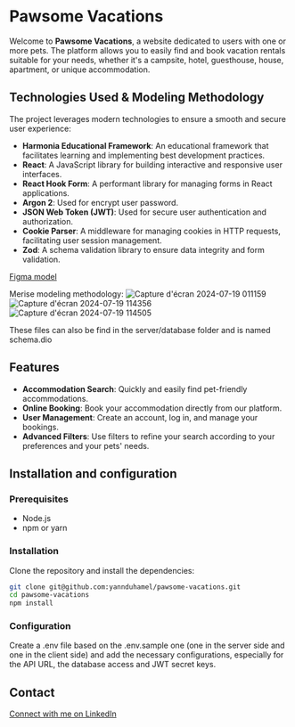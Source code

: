 # Pawsome Vacations

Welcome to **Pawsome Vacations**, a website dedicated to users with one or more pets. The platform allows you to easily find and book vacation rentals suitable for your needs, whether it's a campsite, hotel, guesthouse, house, apartment, or unique accommodation.

## Technologies Used & Modeling Methodology

The project leverages modern technologies to ensure a smooth and secure user experience:

- **Harmonia Educational Framework**: An educational framework that facilitates learning and implementing best development practices.
- **React**: A JavaScript library for building interactive and responsive user interfaces.
- **React Hook Form**: A performant library for managing forms in React applications.
- **Argon 2**: Used for encrypt user password.
- **JSON Web Token (JWT)**: Used for secure user authentication and authorization.
- **Cookie Parser**: A middleware for managing cookies in HTTP requests, facilitating user session management.
- **Zod**: A schema validation library to ensure data integrity and form validation.

[Figma model](https://www.figma.com/design/XryU7jZhsYJzQIdsGC53Tn/Pawsome-Vacations?node-id=0-1&t=0Z9gGGV4KMVpCA7Z-0)


Merise modeling methodology:
![Capture d'écran 2024-07-19 011159](https://github.com/user-attachments/assets/75289872-5e4d-4176-9b91-59599fb18092)
![Capture d'écran 2024-07-19 114356](https://github.com/user-attachments/assets/80cbf2bc-9c55-485c-ad90-55398ab78832)
![Capture d'écran 2024-07-19 114505](https://github.com/user-attachments/assets/aa9697fb-2bbd-4138-a1d8-38286561c409)

These files can also be find in the server/database folder and is named schema.dio

## Features

- **Accommodation Search**: Quickly and easily find pet-friendly accommodations.
- **Online Booking**: Book your accommodation directly from our platform.
- **User Management**: Create an account, log in, and manage your bookings.
- **Advanced Filters**: Use filters to refine your search according to your preferences and your pets' needs.

## Installation and configuration

### Prerequisites

- Node.js
- npm or yarn

### Installation

Clone the repository and install the dependencies:

```bash
git clone git@github.com:yannduhamel/pawsome-vacations.git
cd pawsome-vacations
npm install
```

### Configuration

Create a .env file based on the .env.sample one (one in the server side and one in the client side) and add the necessary configurations, especially for the API URL, the database access and JWT secret keys.

## Contact

[Connect with me on LinkedIn](https://www.linkedin.com/in/yannduhamel/)
